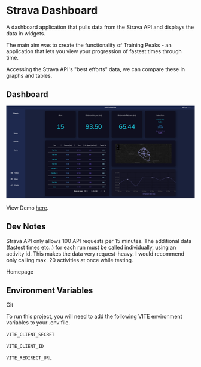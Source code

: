 
# Strava Dashboard

A dashboard application that pulls data from the Strava API and displays the data in widgets. 

The main aim was to create the functionality of Training Peaks - an application that lets you view your progression of fastest times through time.

Accessing the Strava API's "best efforts" data, we can compare these in graphs and tables.


## Dashboard

![Dashboard](./src/assets/screenshot.png)

View Demo [here](https://strava-dash.netlify.app).

## Dev Notes

Strava API only allows 100 API requests per 15 minutes. The additional data (fastest times etc..) for each run must be called individually, using an activity id. This makes the data very request-heavy. I would recommend only calling max. 20 activities at once while testing.

Homepage 


## Environment Variables

Git

To run this project, you will need to add the following VITE environment variables to your .env file.

`VITE_CLIENT_SECRET`

`VITE_CLIENT_ID`

`VITE_REDIRECT_URL`


